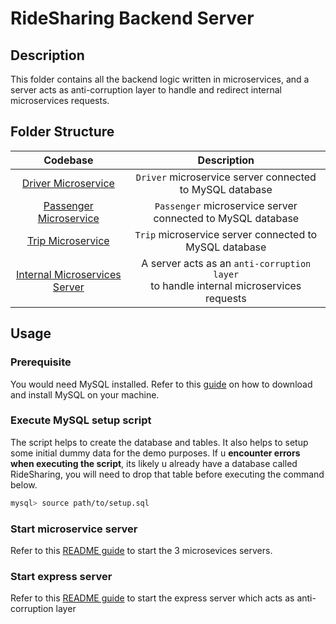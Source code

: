 # RideSharing Backend Server

## Description

This folder contains all the backend logic written in microservices, and a server acts as anti-corruption layer to handle and redirect internal microservices requests.

## Folder Structure

|                      Codebase                      |                                        Description                                         |
| :------------------------------------------------: | :----------------------------------------------------------------------------------------: |
|    [Driver Microservice](microservices/drivers)    |                  `Driver` microservice server connected to MySQL database                  |
| [Passenger Microservice](microservices/passengers) |                `Passenger` microservice server connected to MySQL database                 |
|      [Trip Microservice](microservices/trips)      |                   `Trip` microservice server connected to MySQL database                   |
|      [Internal Microservices Server](server)       | A server acts as an `anti-corruption layer` <br> to handle internal microservices requests |

## Usage

### Prerequisite

You would need MySQL installed. Refer to this [guide](https://dev.mysql.com/doc/mysql-installation-excerpt/5.7/en/) on how to download and install MySQL on your machine.

### Execute MySQL setup script

The script helps to create the database and tables. It also helps to setup some initial dummy data for the demo purposes. If u **encounter errors when executing the script**, its likely u already have a database called RideSharing, you will need to drop that table before executing the command below.

```bash
mysql> source path/to/setup.sql
```

### Start microservice server

Refer to this [README guide](microservices/README.md) to start the 3 microsevices servers.

### Start express server

Refer to this [README guide](server/README.md) to start the express server which acts as anti-corruption layer
